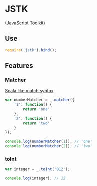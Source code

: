 # JSTK
(JavaScript Toolkit)

## Use

```javascript
require('jstk').bind();
```

## Features

### Matcher

[Scala like match syntax](http://www.scala-lang.org/old/node/120)

```javascript
var numberMatcher = _.matcher({
	'1': function() {
		return 'one'
	},
	'2': function() {
		return 'two'
	}	
});

console.log(numberMatcher(1)); // 'one'
console.log(numberMatcher(2)); // 'two'
```

### toInt

```javascript
var integer = _.toInt('012');

console.log(integer); // 12
```



